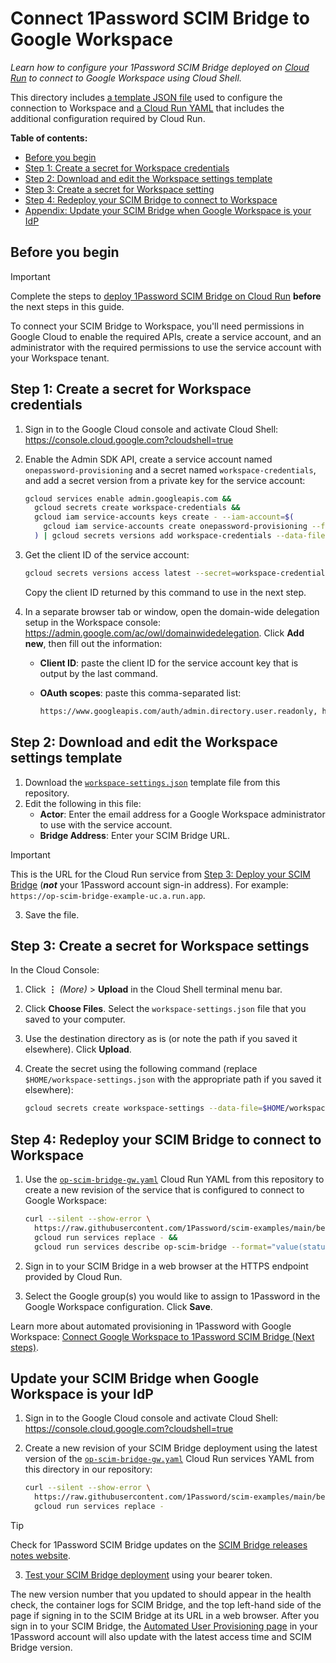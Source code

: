 # Connect 1Password SCIM Bridge to Google Workspace

_Learn how to configure your 1Password SCIM Bridge deployed on [Cloud Run](https://cloud.google.com/run/docs/overview/what-is-cloud-run) to connect to Google Workspace using Cloud Shell._

This directory includes [a template JSON file](./workspace-settings.json) used to configure the connection to Workspace and [a Cloud Run YAML](./op-scim-bridge-gw.yaml) that includes the additional configuration required by Cloud Run.

**Table of contents:**

- [Before you begin](#before-you-begin)
- [Step 1: Create a secret for Workspace credentials](#step-1-create-a-secret-for-workspace-credentials)
- [Step 2: Download and edit the Workspace settings template](#step-2-download-and-edit-the-workspace-settings-template)
- [Step 3: Create a secret for Workspace setting](#step-3-create-a-secret-for-workspace-settings)
- [Step 4: Redeploy your SCIM Bridge to connect to Workspace](#step-4-redeploy-your-scim-bridge-to-connect-to-workspace)
- [Appendix: Update your SCIM Bridge when Google Workspace is your IdP](#update-your-scim-bridge-when-google-workspace-is-your-idp)

## Before you begin

> [!IMPORTANT]
> Complete the steps to [deploy 1Password SCIM Bridge on Cloud Run](../README.md) **before** the next steps in this guide.

 To connect your SCIM Bridge to Workspace, you'll need permissions in Google Cloud to enable the required APIs, create a service account, and an administrator with the required permissions to use the service account with your Workspace tenant.

## Step 1: Create a secret for Workspace credentials

1. Sign in to the Google Cloud console and activate Cloud Shell: <https://console.cloud.google.com?cloudshell=true>
2. Enable the Admin SDK API, create a service account named `onepassword-provisioning` and a secret named `workspace-credentials`, and add a secret version from a private key for the service account:

    ```sh
    gcloud services enable admin.googleapis.com &&
      gcloud secrets create workspace-credentials &&
      gcloud iam service-accounts keys create - --iam-account=$(
        gcloud iam service-accounts create onepassword-provisioning --format='value(email)'
      ) | gcloud secrets versions add workspace-credentials --data-file=-
    ```

3. Get the client ID of the service account:

    ```sh
    gcloud secrets versions access latest --secret=workspace-credentials | jq '.client_id' --raw-output
    ```

    Copy the client ID returned by this command to use in the next step.
4. In a separate browser tab or window, open the domain-wide delegation setup in the Workspace console: <https://admin.google.com/ac/owl/domainwidedelegation>. Click **Add new**, then fill out the information:
    - **Client ID**: paste the client ID for the service account key that is output by the last command.
    - **OAuth scopes**: paste this comma-separated list:

      ```sh
      https://www.googleapis.com/auth/admin.directory.user.readonly, https://www.googleapis.com/auth/admin.directory.group.readonly, https://www.googleapis.com/auth/admin.directory.group.member.readonly, https://www.googleapis.com/auth/admin.reports.audit.readonly
      ```

## Step 2: Download and edit the Workspace settings template

1. Download the [`workspace-settings.json`](./workspace-settings.json) template file from this repository.
2. Edit the following in this file:
    - **Actor**: Enter the email address for a Google Workspace administrator to use with the service account.
    - **Bridge Address**: Enter your SCIM Bridge URL.
> [!IMPORTANT]
> This is the URL for the Cloud Run service from [Step 3: Deploy your SCIM Bridge](../README.md#step-3-deploy-your-scim-bridge)
> (_**not**_ your 1Password account sign-in address). For example: `https://op-scim-bridge-example-uc.a.run.app`.
3. Save the file.

## Step 3: Create a secret for Workspace settings

In the Cloud Console:

1. Click **⋮** _(More)_ > **Upload** in the Cloud Shell terminal menu bar.
2. Click **Choose Files**. Select the `workspace-settings.json` file that you saved to your computer.
3. Use the destination directory as is (or note the path if you saved it elsewhere). Click **Upload**.
4. Create the secret using the following command (replace `$HOME/workspace-settings.json` with the appropriate path if you saved it elsewhere):

    ```sh
    gcloud secrets create workspace-settings --data-file=$HOME/workspace-settings.json
    ```

## Step 4: Redeploy your SCIM Bridge to connect to Workspace

1. Use the [`op-scim-bridge-gw.yaml`](./op-scim-bridge-gw.yaml) Cloud Run YAML from this repository to create a new revision of the service that is configured to connect to Google Workspace:

    ```sh
    curl --silent --show-error \
      https://raw.githubusercontent.com/1Password/scim-examples/main/beta/google-cloud-run/google-workspace/op-scim-bridge-gw.yaml |
      gcloud run services replace - &&
      gcloud run services describe op-scim-bridge --format="value(status.url)"
    ```

2. Sign in to your SCIM Bridge in a web browser at the HTTPS endpoint provided by Cloud Run.
3. Select the Google group(s) you would like to assign to 1Password in the Google Workspace configuration. Click **Save**.

Learn more about automated provisioning in 1Password with Google Workspace: [Connect Google Workspace to 1Password SCIM Bridge (Next steps)](https://support.1password.com/scim-google-workspace/#next-steps).

## Update your SCIM Bridge when Google Workspace is your IdP

1. Sign in to the Google Cloud console and activate Cloud Shell: <https://console.cloud.google.com?cloudshell=true>

2. Create a new revision of your SCIM Bridge deployment using the latest version of the [`op-scim-bridge-gw.yaml`](./op-scim-bridge-gw.yaml) Cloud Run services YAML from this directory in our repository:

    ```sh
    curl --silent --show-error \
      https://raw.githubusercontent.com/1Password/scim-examples/main/beta/google-cloud-run/google-workspace/op-scim-bridge-gw.yaml |
      gcloud run services replace -
    ```

> [!TIP]
> Check for 1Password SCIM Bridge updates on the [SCIM Bridge releases notes website](https://releases.1password.com/provisioning/scim-bridge/).
3. [Test your SCIM Bridge deployment](../README.md#step-4-test-your-scim-bridge) using your bearer token.

The new version number that you updated to should appear in the health check, the container logs for SCIM Bridge, and the top left-hand side of the page if signing in to the SCIM Bridge at its URL in a web browser. After you sign in to your SCIM Bridge, the [Automated User Provisioning page](https://start.1password.com/integrations/provisioning/) in your 1Password account will also update with the latest access time and SCIM Bridge version.
